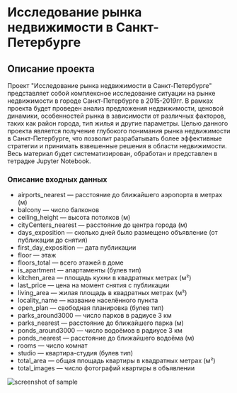 Исследование рынка недвижимости в Санкт-Петербурге
==========================================
Описание проекта
------------------------------------------
Проект "Исследование рынка недвижимости в Санкт-Петербурге" представляет собой комплексное исследование ситуации на рынке недвижимости в городе Санкт-Петербурге в 2015-2019гг. В рамках проекта будет проведен анализ предложения недвижимости, ценовой динамики, особенностей рынка в зависимости от различных факторов, таких как район города, тип жилья и другие параметры.
Целью данного проекта является получение глубокого понимания рынка недвижимости в Санкт-Петербурге, что позволит разрабатывать более эффективные стратегии и принимать взвешенные решения в области недвижимости. Весь материал будет систематизирован, обработан и представлен в тетрадке Jupyter Notebook.

### Описание входных данных
* airports_nearest — расстояние до ближайшего аэропорта в метрах (м)
* balcony — число балконов
* ceiling_height — высота потолков (м)
* cityCenters_nearest — расстояние до центра города (м)
* days_exposition — сколько дней было размещено объявление (от публикации до снятия)
* first_day_exposition — дата публикации
* floor — этаж
* floors_total — всего этажей в доме
* is_apartment — апартаменты (булев тип)
* kitchen_area — площадь кухни в квадратных метрах (м²)
* last_price — цена на момент снятия с публикации
* living_area — жилая площадь в квадратных метрах (м²)
* locality_name — название населённого пункта
* open_plan — свободная планировка (булев тип)
* parks_around3000 — число парков в радиусе 3 км
* parks_nearest — расстояние до ближайшего парка (м)
* ponds_around3000 — число водоёмов в радиусе 3 км
* ponds_nearest — расстояние до ближайшего водоёма (м)
* rooms — число комнат
* studio — квартира-студия (булев тип)
* total_area — общая площадь квартиры в квадратных метрах (м²)
* total_images — число фотографий квартиры в объявлении

![screenshot of sample](https://spb.sutochno.ru/doc/images/galleries/180/piter-may1.jpg)
